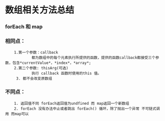 # 数组相关方法总结

### forEach 和 map

### 相同点：
        1.第一个参数：callback
                都为数组中的每个元素执行所提供的函数，提供的函数callback都接受三个参数，包含*currentValue*，*index*，*array*;
        2.第二个参数: thisArg(可选) 
                执行 callback 函数时使用的this 值。
         3. 都不会改变原数组

### 不同点：
        1. 返回值不同 forEach返回值为undfined 而 map返回一个新数组
        2. forEach 没有办法中止或者跳出 forEach() 循环，除了抛出一个异常 不可链式调用 而map可以
  
